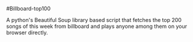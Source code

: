 #Billboard-top100


A python's Beautiful Soup library based script that fetches the top 200 songs of this week from billboard and plays anyone among them on your browser directly.
